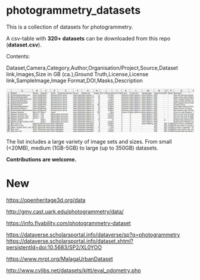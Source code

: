 # photogrammetry_datasets
This is a collection of datasets for photogrammetry.

A csv-table with **320+ datasets** can be downloaded from this repo (**dataset.csv**).

Contents:

Dataset,Camera,Category,Author,Organisation/Project,Source,Dataset link,Images,Size in GB (ca.),Ground Truth,License,License link,SampleImage,Image Format,DOI,Masks,Description

![Preview](csvpreview.JPG)

The list includes a large variety of image sets and sizes.
From small (<20MB), medium (1GB-5GB) to large (up to 350GB) datasets.

**Contributions are welcome.**


# New

https://openheritage3d.org/data

http://gmv.cast.uark.edu/photogrammetry/data/

https://info.flyability.com/photogrammetry-dataset

https://dataverse.scholarsportal.info/dataverse/sp?q=photogrammetry
https://dataverse.scholarsportal.info/dataset.xhtml?persistentId=doi:10.5683/SP2/XL0YOO

https://www.mrpt.org/MalagaUrbanDataset

http://www.cvlibs.net/datasets/kitti/eval_odometry.php
